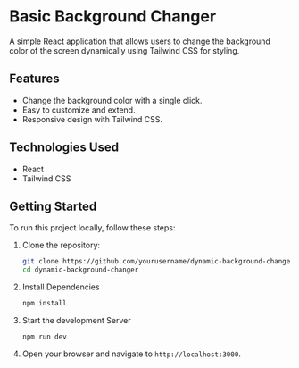 # Basic Background Changer

A simple React application that allows users to change the background color of the screen dynamically using Tailwind CSS for styling.

## Features

- Change the background color with a single click.
- Easy to customize and extend.
- Responsive design with Tailwind CSS.

## Technologies Used

- React
- Tailwind CSS

## Getting Started

To run this project locally, follow these steps:

1. Clone the repository:
   ```bash
   git clone https://github.com/yourusername/dynamic-background-changer.git
   cd dynamic-background-changer

2. Install Dependencies

   ```bash
   npm install

3. Start the development Server

   ```bash
   npm run dev
   
5. Open your browser and navigate to `http://localhost:3000`.

